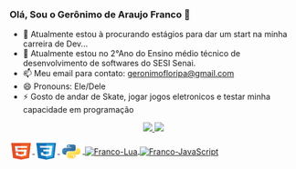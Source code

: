 ### Olá, Sou o Gerônimo de Araujo Franco 👋

- 🔭 Atualmente estou à procurando estágios para dar um start na minha carreira de Dev...
- 🌱 Atualmente estou no 2°Ano do Ensino médio técnico de desenvolvimento de softwares do SESI Senai.
- 📫 Meu email para contato: geronimofloripa@gmail.com
- 😄 Pronouns: Ele/Dele
- ⚡ Gosto de andar de Skate, jogar jogos eletronicos e testar minha capacidade em programação

<div align="center">
  <a href="https://github.com/FrancoHTML">
  <img height="180em" src="https://github-readme-stats.vercel.app/api?username=FrancoHTML&show_icons=true&theme=dark&include_all_commits=true&count_private=true"/>
  <img height="180em" src="https://github-readme-stats.vercel.app/api/top-langs/?username=FrancoHTML&layout=compact&langs_count=7&theme=dark"/>
</div>
</div>
<div style="display: inline_block"><br>
<img align="center" alt="Franco-HTML" height="30" width="40" src="https://raw.githubusercontent.com/devicons/devicon/master/icons/html5/html5-original.svg"> 
<img align="center" alt="Franco-CSS" height="30" width="40" src="https://raw.githubusercontent.com/devicons/devicon/master/icons/css3/css3-original.svg">
<img align="center" alt="Franco-Python" height="30" width="40" src="https://raw.githubusercontent.com/devicons/devicon/master/icons/python/python-original.svg">
<img align="center" alt="Franco-Lua" height="30" width="75" src="https://img.shields.io/badge/Lua-2C2D72?style=for-the-badge&logo=lua&logoColor=white"> 
<img align="center" alt="Franco-JavaScript" height="30" width="120" src="https://img.shields.io/badge/JavaScript-323330?style=for-the-badge&logo=javascript&logoColor=F7DF1E">
